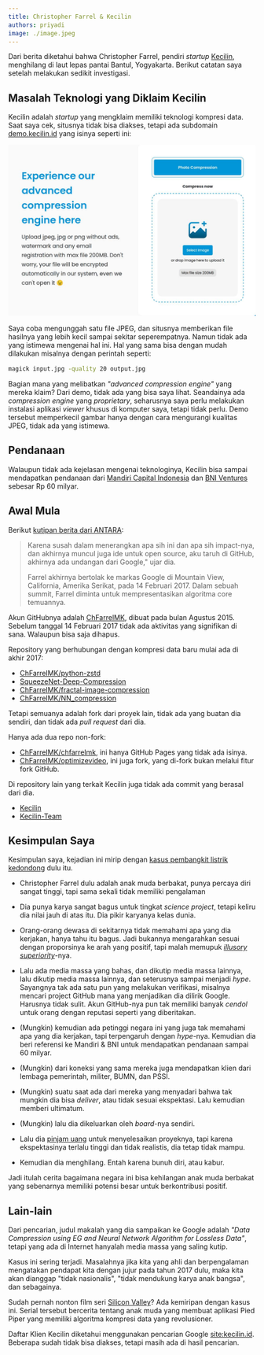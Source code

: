 ```yaml
---
title: Christopher Farrel & Kecilin
authors: priyadi
image: ./image.jpeg
---
```


Dari berita diketahui bahwa Christopher Farrel, pendiri *startup*
[Kecilin](https://kecilin.id), menghilang di laut lepas pantai Bantul,
Yogyakarta. Berikut catatan saya setelah melakukan sedikit investigasi.

<!-- truncate -->

## Masalah Teknologi yang Diklaim Kecilin

Kecilin adalah *startup* yang mengklaim memiliki teknologi kompresi data. Saat
saya cek, situsnya tidak bisa diakses, tetapi ada subdomain
[demo.kecilin.id](https://demo.kecilin.id) yang isinya seperti ini:

![Kecilin](./kecilin-demo.jpeg)

Saya coba mengunggah satu file JPEG, dan situsnya memberikan file hasilnya yang
lebih kecil sampai sekitar seperempatnya. Namun tidak ada yang istimewa mengenai
hal ini. Hal yang sama bisa dengan mudah dilakukan misalnya dengan perintah
seperti:

```bash
magick input.jpg -quality 20 output.jpg
```

Bagian mana yang melibatkan *"advanced compression engine"* yang mereka klaim?
Dari demo, tidak ada yang bisa saya lihat. Seandainya ada *compression engine*
yang *proprietary*, seharusnya saya perlu melakukan instalasi aplikasi *viewer*
khusus di komputer saya, tetapi tidak perlu. Demo tersebut memperkecil gambar
hanya dengan cara mengurangi kualitas JPEG, tidak ada yang istimewa.

## Pendanaan

Walaupun tidak ada kejelasan mengenai teknologinya, Kecilin bisa sampai
mendapatkan pendanaan dari [Mandiri Capital
Indonesia](https://web.archive.org/web/20230924093808/https://mandiri-capital.co.id/kecilin-raih-pendanaan-rp60-miliar-dipimpin-mandiri-capital-indonesia-kembangkan-solusi-kompresi-data/)
dan [BNI Ventures](https://www.bniventures.co.id/id/portofolio/kecilinid)
sebesar Rp 60 milyar.

## Awal Mula

Berikut [kutipan berita dari ANTARA](https://www.antaranews.com/berita/1595918/kisah-christopher-farrel-usia-18-tahun-jadi-ceo-dan-kerja-di-google?page=all):

> Karena susah dalam menerangkan apa sih ini dan apa sih impact-nya, dan
> akhirnya muncul juga ide untuk open source, aku taruh di GitHub, akhirnya ada
> undangan dari Google," ujar dia.
> 
> Farrel akhirnya bertolak ke markas Google di Mountain View, California,
> Amerika Serikat, pada 14 Februari 2017. Dalam sebuah summit, Farrel diminta
> untuk mempresentasikan algoritma core temuannya.

Akun GitHubnya adalah [ChFarrelMK](https://github.com/ChFarrelMK), dibuat pada
bulan Agustus 2015. Sebelum tanggal 14 Februari 2017 tidak ada aktivitas yang
signifikan di sana. Walaupun bisa saja dihapus.

Repository yang berhubungan dengan kompresi data baru mulai ada di akhir 2017:

- [ChFarrelMK/python-zstd](https://github.com/ChFarrelMK/python-zstd)
- [SqueezeNet-Deep-Compression](https://github.com/ChFarrelMK/SqueezeNet-Deep-Compression)
- [ChFarrelMK/fractal-image-compression](https://github.com/ChFarrelMK/fractal-image-compression)
- [ChFarrelMK/NN_compression](https://github.com/ChFarrelMK/NN_compression)

Tetapi semuanya adalah fork dari proyek lain, tidak ada yang buatan dia sendiri,
dan tidak ada *pull request* dari dia.

Hanya ada dua repo non-fork:

- [ChFarrelMK/chfarrelmk](https://github.com/ChFarrelMK/chfarrelmk), ini hanya
  GitHub Pages yang tidak ada isinya.
- [ChFarrelMK/optimizevideo](https://github.com/ChFarrelMK/optimizevideo), ini
  juga fork, yang di-fork bukan melalui fitur fork GitHub.

Di repository lain yang terkait Kecilin juga tidak ada commit yang berasal dari
dia.

- [Kecilin](https://github.com/Kecilin)
- [Kecilin-Team](https://github.com/Kecilin-Team)

## Kesimpulan Saya

Kesimpulan saya, kejadian ini mirip dengan [kasus pembangkit listrik
kedondong](https://news.detik.com/berita/d-3955322/dulu-bikin-heboh-listrik-pohon-kedondong-kini-tinggal-cerita) dulu itu.

* Christopher Farrel dulu adalah anak muda berbakat, punya percaya diri sangat
  tinggi, tapi sama sekali tidak memiliki pengalaman

* Dia punya karya sangat bagus untuk tingkat *science project*, tetapi keliru
  dia nilai jauh di atas itu. Dia pikir karyanya kelas dunia.

* Orang-orang dewasa di sekitarnya tidak memahami apa yang dia kerjakan, hanya
  tahu itu bagus. Jadi bukannya mengarahkan sesuai dengan proporsinya ke arah
  yang positif, tapi malah memupuk *[illusory
  superiority](https://en.wikipedia.org/wiki/Illusory_superiority)*-nya.

* Lalu ada media massa yang bahas, dan dikutip media massa lainnya, lalu dikutip
  media massa lainnya, dan seterusnya sampai menjadi *hype*. Sayangnya tak ada
  satu pun yang melakukan verifikasi, misalnya mencari project GitHub mana yang
  menjadikan dia dilirik Google. Harusnya tidak sulit. Akun GitHub-nya pun tak
  memiliki banyak *cendol* untuk orang dengan reputasi seperti yang diberitakan.

* (Mungkin) kemudian ada petinggi negara ini yang juga tak memahami apa yang dia
  kerjakan, tapi terpengaruh dengan *hype*-nya. Kemudian dia beri referensi ke
  Mandiri & BNI untuk mendapatkan pendanaan sampai 60 milyar.

* (Mungkin) dari koneksi yang sama mereka juga mendapatkan klien dari lembaga
  pemerintah, militer, BUMN, dan PSSI.

* (Mungkin) suatu saat ada dari mereka yang menyadari bahwa tak mungkin dia
  bisa *deliver*, atau tidak sesuai ekspektasi. Lalu kemudian memberi ultimatum.

* (Mungkin) lalu dia dikeluarkan oleh *board*-nya sendiri.

* Lalu dia [pinjam
  uang](https://www.detik.com/jogja/berita/d-7776026/farrel-yang-hilang-dilaporkan-penipuan-rp-150-juta-korbannya-orang-sleman)
  untuk menyelesaikan proyeknya, tapi karena ekspektasinya terlalu tinggi dan
  tidak realistis, dia tetap tidak mampu.

* Kemudian dia menghilang. Entah karena bunuh diri, atau kabur.
  
Jadi itulah cerita bagaimana negara ini bisa kehilangan anak muda berbakat yang
sebenarnya memiliki potensi besar untuk berkontribusi positif.

## Lain-lain

Dari pencarian, judul makalah yang dia sampaikan ke Google adalah *"Data
Compression using EG and Neural Network Algorithm for Lossless Data"*, tetapi
yang ada di Internet hanyalah media massa yang saling kutip.

Kasus ini sering terjadi. Masalahnya jika kita yang ahli dan berpengalaman
mengatakan pendapat kita dengan jujur pada tahun 2017 dulu, maka kita akan
dianggap "tidak nasionalis", "tidak mendukung karya anak bangsa", dan
sebagainya.

Sudah pernah nonton film seri [Silicon
Valley](https://en.wikipedia.org/wiki/Silicon_Valley_(TV_series))? Ada kemiripan
dengan kasus ini. Serial tersebut bercerita tentang anak muda yang membuat
aplikasi Pied Piper yang memiliki algoritma kompresi data yang revolusioner.

Daftar Klien Kecilin diketahui menggunakan pencarian Google
[site:kecilin.id](https://www.google.com/search?q=site%3Akecilin.id). Beberapa
sudah tidak bisa diakses, tetapi masih ada di hasil pencarian.